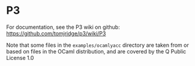 P3
==

For documentation, see the P3 wiki on github:
https://github.com/tomjridge/p3/wiki/P3

Note that some files in the `examples/ocamlyacc` directory are taken
from or based on files in the OCaml distribution, and are covered by
the Q Public License 1.0
